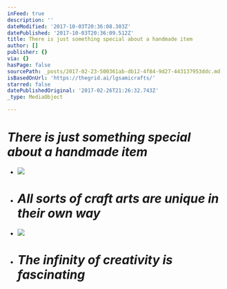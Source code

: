 ```yaml
---
inFeed: true
description: ''
dateModified: '2017-10-03T20:36:08.303Z'
datePublished: '2017-10-03T20:36:09.512Z'
title: There is just something special about a handmade item
author: []
publisher: {}
via: {}
hasPage: false
sourcePath: _posts/2017-02-23-500361ab-db12-4f84-9d27-443137953ddc.md
isBasedOnUrl: 'https://thegrid.ai/lgsamicrafts/'
starred: false
datePublishedOriginal: '2017-02-26T21:26:32.743Z'
_type: MediaObject

---
```

# _There is just something special about a handmade item_

* ![](https://the-grid-user-content.s3-us-west-2.amazonaws.com/a9d2f9bc-1d0a-4815-ad25-1301c9cfcc28.jpg)

* # _All sorts of craft arts are unique in their own way_

* ![](https://the-grid-user-content.s3-us-west-2.amazonaws.com/7e58571b-48cf-408f-9986-de42776367eb.jpg)

* # _The infinity of creativity is fascinating_